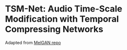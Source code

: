 # TSM-Net: Audio Time-Scale Modification with Temporal Compressing Networks
Adapted from [MelGAN repo](https://github.com/descriptinc/melgan-neurips)

